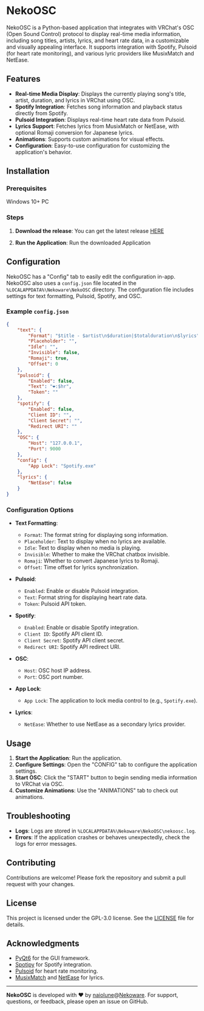 # NekoOSC

NekoOSC is a Python-based application that integrates with VRChat's OSC (Open Sound Control) protocol to display real-time media information, including song titles, artists, lyrics, and heart rate data, in a customizable and visually appealing interface. It supports integration with Spotify, Pulsoid (for heart rate monitoring), and various lyric providers like MusixMatch and NetEase.

## Features

- **Real-time Media Display**: Displays the currently playing song's title, artist, duration, and lyrics in VRChat using OSC.
- **Spotify Integration**: Fetches song information and playback status directly from Spotify.
- **Pulsoid Integration**: Displays real-time heart rate data from Pulsoid.
- **Lyrics Support**: Fetches lyrics from MusixMatch or NetEase, with optional Romaji conversion for Japanese lyrics.
- **Animations**: Supports custom animations for visual effects.
- **Configuration**: Easy-to-use configuration for customizing the application's behavior.

## Installation

### Prerequisites

Windows 10+ PC

### Steps

1. **Download the release**:
   You can get the latest release [HERE](https://github.com/NekowareCC/NekoOSC/releases)

2. **Run the Application**:
   Run the downloaded Application


## Configuration

NekoOSC has a "Config" tab to easily edit the configuration in-app.
NekoOSC also uses a `config.json` file located in the `%LOCALAPPDATA%\Nekoware\NekoOSC` directory. The configuration file includes settings for text formatting, Pulsoid, Spotify, and OSC.

### Example `config.json`

```json
{
    "text": {
        "Format": "$title - $artist\n$duration|$totalduration\n$lyrics",
        "Placeholder": "",
        "Idle": "",
        "Invisible": false,
        "Romaji": true,
        "Offset": 0
    },
    "pulsoid": {
        "Enabled": false,
        "Text": "❤️:$hr",
        "Token": ""
    },
    "spotify": {
        "Enabled": false,
        "Client ID": "",
        "Client Secret": "",
        "Redirect URI": ""
    },
    "OSC": {
        "Host": "127.0.0.1",
        "Port": 9000
    },
    "config": {
        "App Lock": "Spotify.exe"
    },
    "lyrics": {
        "NetEase": false
    }
}
```

### Configuration Options

- **Text Formatting**:
  - `Format`: The format string for displaying song information.
  - `Placeholder`: Text to display when no lyrics are available.
  - `Idle`: Text to display when no media is playing.
  - `Invisible`: Whether to make the VRChat chatbox invisible.
  - `Romaji`: Whether to convert Japanese lyrics to Romaji.
  - `Offset`: Time offset for lyrics synchronization.

- **Pulsoid**:
  - `Enabled`: Enable or disable Pulsoid integration.
  - `Text`: Format string for displaying heart rate data.
  - `Token`: Pulsoid API token.

- **Spotify**:
  - `Enabled`: Enable or disable Spotify integration.
  - `Client ID`: Spotify API client ID.
  - `Client Secret`: Spotify API client secret.
  - `Redirect URI`: Spotify API redirect URI.

- **OSC**:
  - `Host`: OSC host IP address.
  - `Port`: OSC port number.

- **App Lock**:
  - `App Lock`: The application to lock media control to (e.g., `Spotify.exe`).

- **Lyrics**:
  - `NetEase`: Whether to use NetEase as a secondary lyrics provider.

## Usage

1. **Start the Application**: Run the application.
2. **Configure Settings**: Open the "CONFIG" tab to configure the application settings.
3. **Start OSC**: Click the "START" button to begin sending media information to VRChat via OSC.
4. **Customize Animations**: Use the "ANIMATIONS" tab to check out animations.

## Troubleshooting

- **Logs**: Logs are stored in `%LOCALAPPDATA%\Nekoware\NekoOSC\nekoosc.log`.
- **Errors**: If the application crashes or behaves unexpectedly, check the logs for error messages.

## Contributing

Contributions are welcome! Please fork the repository and submit a pull request with your changes.

## License

This project is licensed under the GPL-3.0 license. See the [LICENSE](LICENSE) file for details.

## Acknowledgments

- [PyQt6](https://www.riverbankcomputing.com/software/pyqt/) for the GUI framework.
- [Spotipy](https://spotipy.readthedocs.io/) for Spotify integration.
- [Pulsoid](https://pulsoid.net/) for heart rate monitoring.
- [MusixMatch](https://www.musixmatch.com/) and [NetEase](https://music.163.com/) for lyrics.

---

**NekoOSC** is developed with ❤️ by [naiolune](https://github.com/naiolune)@[Nekoware](https://nekoware.cc). For support, questions, or feedback, please open an issue on GitHub.
